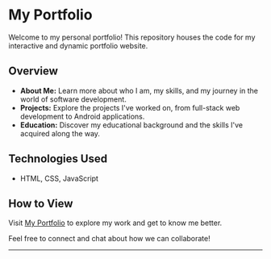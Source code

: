 # My Portfolio

Welcome to my personal portfolio! This repository houses the code for my interactive and dynamic portfolio website.

## Overview

- **About Me:** Learn more about who I am, my skills, and my journey in the world of software development.
- **Projects:** Explore the projects I've worked on, from full-stack web development to Android applications.
- **Education:** Discover my educational background and the skills I've acquired along the way.

## Technologies Used

- HTML, CSS, JavaScript

## How to View

Visit [My Portfolio](https://vaibhavguptagithub.github.io/My-Portfolio/) to explore my work and get to know me better.

Feel free to connect and chat about how we can collaborate!

---


